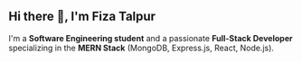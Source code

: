 ## Hi there 👋, I'm Fiza Talpur

<!--
**fizatalpur/fizatalpur** is a ✨ _special_ ✨ repository because its `README.md` (this file) appears on your GitHub profile.

Here are some ideas to get you started:

- 🔭 I’m currently working on ...
- 🌱 I’m currently learning ...
- 👯 I’m looking to collaborate on ...
- 🤔 I’m looking for help with ...
- 💬 Ask me about ...
- 📫 How to reach me: ...
- 😄 Pronouns: ...
- ⚡ Fun fact: ...
-->

I'm a **Software Engineering student** and a passionate **Full-Stack Developer** specializing in the **MERN Stack** (MongoDB, Express.js, React, Node.js).
